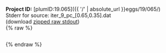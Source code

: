 **Project ID:** [plumID:19.065]({{ '/' | absolute_url }}eggs/19/065/)  
Stderr for source:  iter_9_pc_[0.65,0.35].dat   
(download [zipped raw stdout](iter_9_pc_[0.65,0.35].dat.plumed_master.stdout.txt.zip))  
{% raw %}
<pre>
</pre>
{% endraw %}
